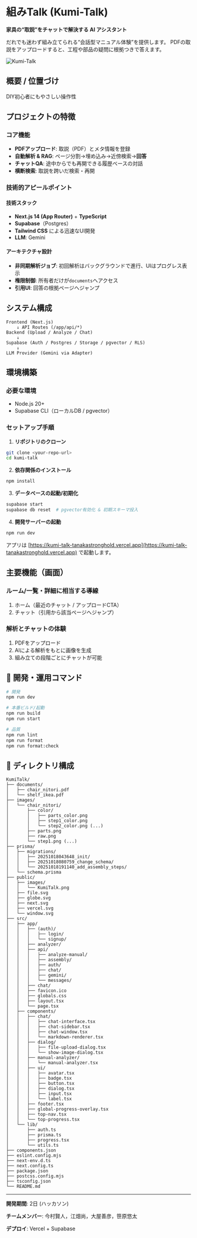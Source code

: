 # 組みTalk (Kumi-Talk)

**家具の“取説”をチャットで解決する AI アシスタント**

だれでも迷わず組み立てられる“会話型マニュアル体験”を提供します。
PDFの取説をアップロードすると、工程や部品の疑問に根拠つきで答えます。

![Kumi-Talk](public/images/KumiTalk.png)

## 概要 / 位置づけ

DIY初心者にもやさしい操作性

## プロジェクトの特徴

### コア機能

* **PDFアップロード**: 取説（PDF）とメタ情報を登録
* **自動解析 & RAG**: ページ分割→埋め込み→近傍検索→**回答**
* **チャットQA**: 途中からでも再開できる履歴ベースの対話
* **横断検索**: 取説を跨いだ検索・再開

### 技術的アピールポイント

#### 技術スタック

* **Next.js 14 (App Router)** + **TypeScript**
* **Supabase**（Postgres）
* **Tailwind CSS** による迅速なUI開発
* **LLM**: Gemini

#### アーキテクチャ設計

* **非同期解析ジョブ**: 初回解析はバックグラウンドで進行、UIはプログレス表示
* **権限制御**: 所有者だけが`documents`へアクセス
* **引用UI**: 回答の根拠ページへジャンプ

## システム構成

```
Frontend (Next.js)
    ↓ API Routes (/app/api/*)
Backend (Upload / Analyze / Chat)
    ↓
Supabase (Auth / Postgres / Storage / pgvector / RLS)
    ↓
LLM Provider (Gemini via Adapter)
```

## 環境構築

### 必要な環境

* Node.js 20+
* Supabase CLI（ローカルDB / pgvector）

### セットアップ手順

1. **リポジトリのクローン**

```bash
git clone <your-repo-url>
cd kumi-talk
```

2. **依存関係のインストール**

```bash
npm install
```

3. **データベースの起動/初期化**

```bash
supabase start
supabase db reset  # pgvector有効化 & 初期スキーマ投入
```

4. **開発サーバーの起動**

```bash
npm run dev
```

アプリは [https://kumi-talk-tanakastronghold.vercel.app](https://kumi-talk-tanakastronghold.vercel.app) で起動します。

## 主要機能（画面）

### ルーム/一覧・詳細に相当する導線

1. ホーム（最近のチャット / アップロードCTA）
2. チャット（引用から該当ページへジャンプ）

### 解析とチャットの体験

1. PDFをアップロード
2. AIによる解析をもとに画像を生成
3. 組み立ての段階ごとにチャットが可能

## 🔧 開発・運用コマンド

```bash
# 開発
npm run dev

# 本番ビルド/起動
npm run build
npm run start

# 品質
npm run lint
npm run format
npm run format:check
```

## 📁 ディレクトリ構成

```
KumiTalk/
├── documents/
│   ├── chair_nitori.pdf
│   └── shelf_ikea.pdf
├── images/
│   └── chair_nitori/
│       ├── color/
│       │   ├── parts_color.png
│       │   ├── step1_color.png
│       │   └── step2_color.png (...)
│       ├── parts.png
│       ├── raw.png
│       └── step1.png (...)
├── prisma/
│   ├── migrations/
│   │   ├── 20251018043648_init/
│   │   ├── 20251018080759_change_schema/
│   │   └── 20251018191140_add_assembly_steps/
│   └── schema.prisma
├── public/
│   ├── images/
│   │   └── KumiTalk.png
│   ├── file.svg
│   ├── globe.svg
│   ├── next.svg
│   ├── vercel.svg
│   └── window.svg
├── src/
│   ├── app/
│   │   ├── (auth)/
│   │   │   ├── login/
│   │   │   └── signup/
│   │   ├── analyzer/
│   │   ├── api/
│   │   │   ├── analyze-manual/
│   │   │   ├── assembly/
│   │   │   ├── auth/
│   │   │   ├── chat/
│   │   │   ├── gemini/
│   │   │   └── messages/
│   │   ├── chat/
│   │   ├── favicon.ico
│   │   ├── globals.css
│   │   ├── layout.tsx
│   │   └── page.tsx
│   ├── components/
│   │   ├── chat/
│   │   │   ├── chat-interface.tsx
│   │   │   ├── chat-sidebar.tsx
│   │   │   ├── chat-window.tsx
│   │   │   └── markdown-renderer.tsx
│   │   ├── dialog/
│   │   │   ├── file-upload-dialog.tsx
│   │   │   └── show-image-dialog.tsx
│   │   ├── manual-analyzer/
│   │   │   └── manual-analyzer.tsx
│   │   ├── ui/
│   │   │   ├── avatar.tsx
│   │   │   ├── badge.tsx
│   │   │   ├── button.tsx
│   │   │   ├── dialog.tsx
│   │   │   ├── input.tsx
│   │   │   └── label.tsx
│   │   ├── footer.tsx
│   │   ├── global-progress-overlay.tsx
│   │   ├── top-nav.tsx
│   │   └── top-progress.tsx
│   └── lib/
│       ├── auth.ts
│       ├── prisma.ts
│       ├── progress.tsx
│       └── utils.ts
├── components.json
├── eslint.config.mjs
├── next-env.d.ts
├── next.config.ts
├── package.json
├── postcss.config.mjs
├── tsconfig.json
└── README.md
```
---

**開発期間**: 2日 (ハッカソン)

**チームメンバー**: 今村賢人，江畑尚，大屋善彦，笹原悠太

**デプロイ**: Vercel + Supabase
